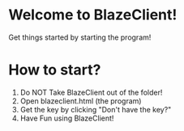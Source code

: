 # Welcome to BlazeClient!
Get things started by starting the program!

# How to start?
1. Do NOT Take BlazeClient out of the folder!
2. Open blazeclient.html (the program)
3. Get the key by clicking "Don't have the key?"
4. Have Fun using BlazeClient!